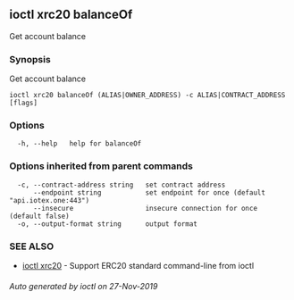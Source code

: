 ## ioctl xrc20 balanceOf

Get account balance

### Synopsis

Get account balance

```
ioctl xrc20 balanceOf (ALIAS|OWNER_ADDRESS) -c ALIAS|CONTRACT_ADDRESS  [flags]
```

### Options

```
  -h, --help   help for balanceOf
```

### Options inherited from parent commands

```
  -c, --contract-address string   set contract address
      --endpoint string           set endpoint for once (default "api.iotex.one:443")
      --insecure                  insecure connection for once (default false)
  -o, --output-format string      output format
```

### SEE ALSO

* [ioctl xrc20](ioctl_xrc20.md)	 - Support ERC20 standard command-line from ioctl

###### Auto generated by ioctl on 27-Nov-2019
